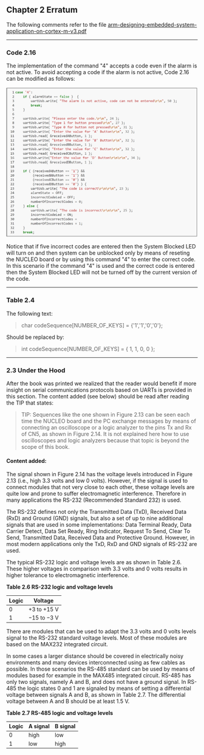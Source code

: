 ## Chapter 2 Erratum

The following comments refer to the file [arm-designing-embedded-system-application-on-cortex-m-v3.pdf](https://armkeil.blob.core.windows.net/developer/Files/pdf/ebook/arm-designing-embedded-system-application-on-cortex-m-v3.pdf)

---

### Code 2.16

The implementation of the command "4" accepts a code even if the alarm is not active.
To avoid accepting a code if the alarm is not active, Code 2.16 can be modified as follows:

<img src="https://github.com/armBookCodeExamples/Erratum/blob/main/Chapter2/Code2-16-Improved.png" width="600">

Notice that if five incorrect codes are entered then the System Blocked LED will turn on and then system can be unblocked only by means of reseting the NUCLEO board or by using this command "4" to enter the correct code. In this scenario if the command "4" is used and the correct code is entered then the System Blocked LED will not be turned off by the current version of the code.

---

### Table 2.4

The following text:

> char codeSequence[NUMBER_OF_KEYS] = {'1','1','0','0'};

Should be replaced by:

> int codeSequence[NUMBER_OF_KEYS] = { 1, 1, 0, 0 };

---

### 2.3 Under the Hood 

After the book was printed we realized that the reader would benefit if more insight on serial communications protocols based on UARTs is provided in this section.
The content added (see below) should be read after reading the TIP that states:

> TIP: Sequences like the one shown in Figure 2.13 can be seen each time the NUCLEO board and the PC exchange messages by means of connecting an oscilloscope or a logic analyzer to the pins Tx and Rx of CN5, as shown in Figure 2.14. It is not explained here how to use oscilloscopes and logic analyzers because that topic is beyond the scope of this book.

#### Content added:

The signal shown in Figure 2.14 has the voltage levels introduced in Figure 2.13 (i.e., high 3.3 volts and low 0 volts). However, if the signal is used to connect modules that not very close to each other, these voltage levels are quite low and prone to suffer electromagnetic interference. Therefore in many applications the RS-232 (Recommended Standard 232) is used. 

The RS-232 defines not only the Transmitted Data (TxD), Received Data (RxD) and Ground (GND) signals, but also a set of up to nine additional signals that are used in some implementations: Data Terminal Ready, Data Carrier Detect, Data Set Ready, Ring Indicator, Request To Send, Clear To Send, Transmitted Data, Received Data and Protective Ground. However, in most modern applications only the TxD, RxD and GND signals of RS-232 are used.

The typical RS-232 logic and voltage levels are as shown in Table 2.6. These higher voltages in comparison with 3.3 volts and 0 volts results in higher tolerance to electromagnetic interference.

**Table 2.6 RS-232 logic and voltage levels**

| Logic |   Voltage   |
| ----- | ----------- |
|   0   | +3 to +15 V |
|   1   | −15 to −3 V |

There are modules that can be used to adapt the 3.3 volts and 0 volts levels signal to the RS-232 standard voltage levels. Most of these modules are based on the MAX232 integrated circuit.

In some cases a larger distance should be covered in electrically noisy environments and many devices interconnected using as few cables as possible. In those scenarios the RS-485 standard can be used by means of modules based for example in the MAX485 integrated circuit. RS-485 has only two signals, namely A and B, and does not have a ground signal. In RS-485 the logic states 0 and 1 are signaled by means of setting a differential voltage between signals A and B, as shown in Table 2.7. The differential voltage between A and B should be at least 1.5 V.

**Table 2.7 RS-485 logic and voltage levels**

| Logic | A signal | B signal |
| ----- | -------- | -------- |
|   0   |   high   |   low    |
|   1   |   low    |   high   |
